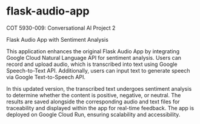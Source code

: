 # flask-audio-app
COT 5930-009: Conversational AI Project 2

Flask Audio App with Sentiment Analysis

This application enhances the original Flask Audio App by integrating Google Cloud Natural Language API for sentiment analysis. Users can record and upload audio, which is transcribed into text using Google Speech-to-Text API. Additionally, users can input text to generate speech via Google Text-to-Speech API.

In this updated version, the transcribed text undergoes sentiment analysis to determine whether the content is positive, negative, or neutral. The results are saved alongside the corresponding audio and text files for traceability and displayed within the app for real-time feedback. The app is deployed on Google Cloud Run, ensuring scalability and accessibility.
